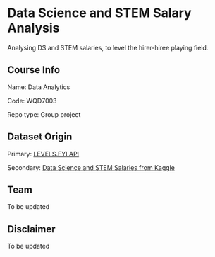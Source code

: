 # Data Science and STEM Salary Analysis
Analysing DS and STEM salaries, to level the hirer-hiree playing field.

## Course Info
Name: Data Analytics

Code: WQD7003

Repo type: Group project

## Dataset Origin

Primary: [LEVELS.FYI API](https://www.levels.fyi/js/salaryData.json)

Secondary: [Data Science and STEM Salaries from Kaggle](https://www.kaggle.com/datasets/jackogozaly/data-science-and-stem-salaries)

## Team
To be updated

## Disclaimer
To be updated

